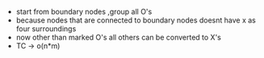* start from boundary nodes ,group all O's
* because nodes that are connected to boundary nodes doesnt have x as four surroundings
* now other than marked O's all others can be converted to X's
* TC -> o(n*m)